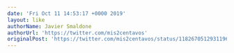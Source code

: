 ```yaml
---
date: 'Fri Oct 11 14:53:17 +0000 2019'
layout: like
authorName: Javier Smaldone
authorUrl: 'https://twitter.com/mis2centavos'
originalPost: 'https://twitter.com/mis2centavos/status/1182670512931196933'
---
```

